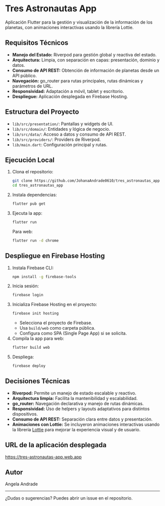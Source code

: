 # Tres Astronautas App

Aplicación Flutter para la gestión y visualización de la información de los planetas, con animaciones interactivas usando la librería Lottie.

## Requisitos Técnicos

- **Manejo del Estado:** Riverpod para gestión global y reactiva del estado.
- **Arquitectura:** Limpia, con separación en capas: presentación, dominio y datos.
- **Consumo de API REST:** Obtención de información de planetas desde un API público.
- **Navegación:** go_router para rutas principales, rutas dinámicas y parámetros de URL.
- **Responsividad:** Adaptación a móvil, tablet y escritorio.
- **Despliegue:** Aplicación desplegada en Firebase Hosting.

## Estructura del Proyecto

- `lib/src/presentation/`: Pantallas y widgets de UI.
- `lib/src/domain/`: Entidades y lógica de negocio.
- `lib/src/data/`: Acceso a datos y consumo de API REST.
- `lib/src/providers/`: Providers de Riverpod.
- `lib/main.dart`: Configuración principal y rutas.

## Ejecución Local

1. Clona el repositorio:
	```sh
	git clone https://github.com/JohanaAndrade0610/tres_astronautas_app.git
	cd tres_astronautas_app
	```
2. Instala dependencias:
	```sh
	flutter pub get
	```
3. Ejecuta la app:
	```sh
	flutter run
	```
	Para web:
	```sh
	flutter run -d chrome
	```

## Despliegue en Firebase Hosting

1. Instala Firebase CLI:
	```sh
	npm install -g firebase-tools
	```
2. Inicia sesión:
	```sh
	firebase login
	```
3. Inicializa Firebase Hosting en el proyecto:
	```sh
	firebase init hosting
	```
	- Selecciona el proyecto de Firebase.
	- Usa `build/web` como carpeta pública.
	- Configura como SPA (Single Page App) si se solicita.
4. Compila la app para web:
	```sh
	flutter build web
	```
5. Despliega:
	```sh
	firebase deploy
	```

## Decisiones Técnicas

- **Riverpod:** Permite un manejo de estado escalable y reactivo.
- **Arquitectura limpia:** Facilita la mantenibilidad y escalabilidad.
- **go_router:** Navegación declarativa y manejo de rutas dinámicas.
- **Responsividad:** Uso de helpers y layouts adaptativos para distintos dispositivos.
- **Consumo de API REST:** Separación clara entre datos y presentación.
- **Animaciones con Lottie:** Se incluyeron animaciones interactivas usando la librería [Lottie](https://pub.dev/packages/lottie) para mejorar la experiencia visual y de usuario.

## URL de la aplicación desplegada

https://tres-astronautas-app.web.app

## Autor

Angela Andrade

---
¿Dudas o sugerencias? Puedes abrir un issue en el repositorio.
